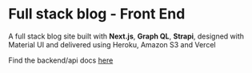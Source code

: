 # Full stack blog - **Front End**

A full stack blog site built with **Next.js**, **Graph QL**, **Strapi**, designed with Material UI and delivered using Heroku, Amazon S3 and Vercel

Find the backend/api docs [here](https://github.com/tonaye-aye/ezblog-api)
